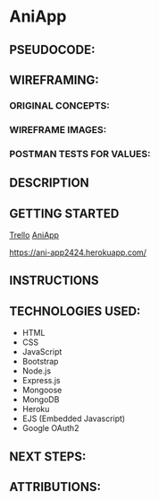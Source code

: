 # AniApp

## PSEUDOCODE:

## WIREFRAMING:
### ORIGINAL CONCEPTS:
### WIREFRAME IMAGES:
### POSTMAN TESTS FOR VALUES:

## DESCRIPTION

## GETTING STARTED
<a href="https://trello.com/b/QRzfVDEe/unit-2-project">Trello</a>
<a href="https://ani-app2424.herokuapp.com/">AniApp</a>

https://ani-app2424.herokuapp.com/
## INSTRUCTIONS

## TECHNOLOGIES USED:
- HTML
- CSS
- JavaScript
- Bootstrap
- Node.js
- Express.js
- Mongoose
- MongoDB
- Heroku
- EJS (Embedded Javascript)
- Google OAuth2
  
## NEXT STEPS:

## ATTRIBUTIONS:


